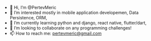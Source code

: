 - 👋 Hi, I’m @PertevMeric
- 👀 I’m interested mostly in mobile application developemen, Data Persistence, ORM,
- 🌱 I’m currently learning python and django, react native, flutter/dart,
- 💞️ I’m looking to collaborate on any programming challenges!
- 📫 How to reach me: pertevmeric@gmail.com

<!---
PertevMeric/PertevMeric is a ✨ special ✨ repository because its `README.md` (this file) appears on your GitHub profile.
You can click the Preview link to take a look at your changes.
--->
